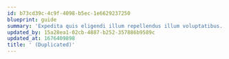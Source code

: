 ```yaml
---
id: b73cd39c-4c9f-4098-b5ec-1e6629237250
blueprint: guide
summary: 'Expedita quis eligendi illum repellendus illum voluptatibus. Omnis nihil voluptas sequi alias deleniti in. Cumque mollitia laudantium quia. Eum reiciendis nam similique voluptas consequatur ab.'
updated_by: 15a28ea1-02cb-4887-b252-357886b9589c
updated_at: 1676409898
title: ' (Duplicated)'
---
```

